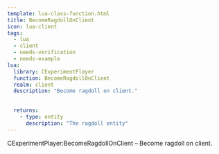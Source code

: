 ```yaml
---
template: lua-class-function.html
title: BecomeRagdollOnClient
icon: lua-client
tags:
  - lua
  - client
  - needs-verification
  - needs-example
lua:
  library: CExperimentPlayer
  function: BecomeRagdollOnClient
  realm: client
  description: "Become ragdoll on client."
  
  
  returns:
    - type: entity
      description: "The ragdoll entity"
---
```


<div class="lua__search__keywords">
CExperimentPlayer:BecomeRagdollOnClient &#x2013; Become ragdoll on client.
</div>
